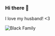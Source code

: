 ### Hi there 👋
I love my husband! <3

![Black Family](https://camo.githubusercontent.com/e814fc5d18a42c5488d5795179c00e40474afc66d89c68b63907f1f8706757d6/68747470733a2f2f7777772e646d6a732e6e6f2f444d4a53424c41434b2e4249472e6a7067)
<!--
**danimaxine/danimaxine** is a ✨ _special_ ✨ repository because its `README.md` (this file) appears on your GitHub profile.

Here are some ideas to get you started:

- 🔭 I’m currently working on ...
- 🌱 I’m currently learning ...
- 👯 I’m looking to collaborate on ...
- 🤔 I’m looking for help with ...
- 💬 Ask me about ...
- 📫 How to reach me: ...
- 😄 Pronouns: ...
- ⚡ Fun fact: ...
-->
